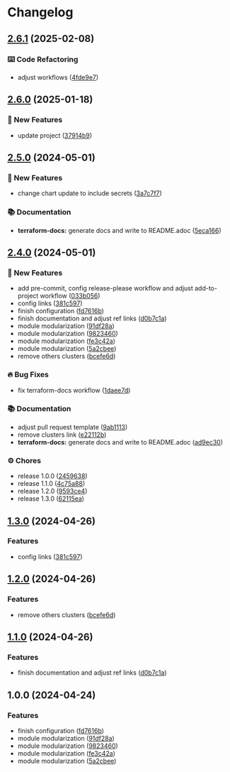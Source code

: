 # Changelog

## [2.6.1](https://github.com/GersonRS/modern-gitops-stack-module-traefik/compare/v2.6.0...v2.6.1) (2025-02-08)


### ⌨️ Code Refactoring

* adjust workflows ([4fde9e7](https://github.com/GersonRS/modern-gitops-stack-module-traefik/commit/4fde9e7a74af63f92e8651cd31fe973b95d90580))

## [2.6.0](https://github.com/GersonRS/modern-gitops-stack-module-traefik/compare/v2.5.0...v2.6.0) (2025-01-18)


### 🚀 New Features

* update project ([37914b9](https://github.com/GersonRS/modern-gitops-stack-module-traefik/commit/37914b93577ca8e646d16b163859f1bd519c4eff))

## [2.5.0](https://github.com/GersonRS/modern-gitops-stack-module-traefik/compare/v2.4.0...v2.5.0) (2024-05-01)


### 🚀 New Features

* change chart update to include secrets ([3a7c7f7](https://github.com/GersonRS/modern-gitops-stack-module-traefik/commit/3a7c7f77262b277c4b82d9db414515e5eee0d205))


### 📚 Documentation

* **terraform-docs:** generate docs and write to README.adoc ([5eca166](https://github.com/GersonRS/modern-gitops-stack-module-traefik/commit/5eca166dd7c2a29c30e0e8cf47495e876d9051da))

## [2.4.0](https://github.com/GersonRS/modern-gitops-stack-module-traefik/compare/v2.3.0...v2.4.0) (2024-05-01)


### 🚀 New Features

* add pre-commit, config release-please workflow and adjust add-to-project workflow ([033b056](https://github.com/GersonRS/modern-gitops-stack-module-traefik/commit/033b0566bae2a21f12fab7a7d937d2ae4dfd6c59))
* config links ([381c597](https://github.com/GersonRS/modern-gitops-stack-module-traefik/commit/381c59745c830446ca4797f1ad78a05a3005bbc9))
* finish configuration ([fd7616b](https://github.com/GersonRS/modern-gitops-stack-module-traefik/commit/fd7616bb6de72c28cc2ce171131f4d2b60e10582))
* finish documentation and adjust ref links ([d0b7c1a](https://github.com/GersonRS/modern-gitops-stack-module-traefik/commit/d0b7c1a29e53eb0c86ad62fb6bf643c5ddf8616d))
* module modularization ([91df28a](https://github.com/GersonRS/modern-gitops-stack-module-traefik/commit/91df28a64908b3af8e1988dff3a79270c1f8cf8e))
* module modularization ([9823460](https://github.com/GersonRS/modern-gitops-stack-module-traefik/commit/98234600b2e9f63c581b6bd98309ab68b4ec0676))
* module modularization ([fe3c42a](https://github.com/GersonRS/modern-gitops-stack-module-traefik/commit/fe3c42affd931e33d832aaa3febbe70937e67db1))
* module modularization ([5a2cbee](https://github.com/GersonRS/modern-gitops-stack-module-traefik/commit/5a2cbee8ddb8736826061c2003cb930813846fb6))
* remove others clusters ([bcefe6d](https://github.com/GersonRS/modern-gitops-stack-module-traefik/commit/bcefe6dbe1ea2b017ceb3f24c9a17cc254613020))


### 🔥 Bug Fixes

* fix terraform-docs workflow ([1daee7d](https://github.com/GersonRS/modern-gitops-stack-module-traefik/commit/1daee7d102a635442df4bb20f4aa80ea020bff44))


### 📚 Documentation

* adjust pull request template ([9ab1113](https://github.com/GersonRS/modern-gitops-stack-module-traefik/commit/9ab11136fc56ce8c6104323e36fb5765b522a678))
* remove clusters link ([e22112b](https://github.com/GersonRS/modern-gitops-stack-module-traefik/commit/e22112b7fd971efa96976bee5c8ab20ddeb14f32))
* **terraform-docs:** generate docs and write to README.adoc ([ad9ec30](https://github.com/GersonRS/modern-gitops-stack-module-traefik/commit/ad9ec30012e3f002596481da7f11b904d9858b20))


### ⚙️ Chores

* release 1.0.0 ([2459638](https://github.com/GersonRS/modern-gitops-stack-module-traefik/commit/2459638ee66ff2a3a7294c7c3c2e9c5f18009920))
* release 1.1.0 ([4c75a88](https://github.com/GersonRS/modern-gitops-stack-module-traefik/commit/4c75a88e7e0e1d35459480a321cb8a89d1898b7b))
* release 1.2.0 ([9593ce4](https://github.com/GersonRS/modern-gitops-stack-module-traefik/commit/9593ce4ef16dcb87bda0393ab7eb1a59377ea615))
* release 1.3.0 ([62115ea](https://github.com/GersonRS/modern-gitops-stack-module-traefik/commit/62115ea48cbbe3e4b74a7a01b71829130e41e6ea))

## [1.3.0](https://github.com/GersonRS/modern-gitops-stack-module-traefik/compare/v1.2.0...v1.3.0) (2024-04-26)


### Features

* config links ([381c597](https://github.com/GersonRS/modern-gitops-stack-module-traefik/commit/381c59745c830446ca4797f1ad78a05a3005bbc9))

## [1.2.0](https://github.com/GersonRS/modern-gitops-stack-module-traefik/compare/v1.1.0...v1.2.0) (2024-04-26)


### Features

* remove others clusters ([bcefe6d](https://github.com/GersonRS/modern-gitops-stack-module-traefik/commit/bcefe6dbe1ea2b017ceb3f24c9a17cc254613020))

## [1.1.0](https://github.com/GersonRS/modern-gitops-stack-module-traefik/compare/v1.0.0...v1.1.0) (2024-04-26)


### Features

* finish documentation and adjust ref links ([d0b7c1a](https://github.com/GersonRS/modern-gitops-stack-module-traefik/commit/d0b7c1a29e53eb0c86ad62fb6bf643c5ddf8616d))

## 1.0.0 (2024-04-24)


### Features

* finish configuration ([fd7616b](https://github.com/GersonRS/modern-gitops-stack-module-traefik/commit/fd7616bb6de72c28cc2ce171131f4d2b60e10582))
* module modularization ([91df28a](https://github.com/GersonRS/modern-gitops-stack-module-traefik/commit/91df28a64908b3af8e1988dff3a79270c1f8cf8e))
* module modularization ([9823460](https://github.com/GersonRS/modern-gitops-stack-module-traefik/commit/98234600b2e9f63c581b6bd98309ab68b4ec0676))
* module modularization ([fe3c42a](https://github.com/GersonRS/modern-gitops-stack-module-traefik/commit/fe3c42affd931e33d832aaa3febbe70937e67db1))
* module modularization ([5a2cbee](https://github.com/GersonRS/modern-gitops-stack-module-traefik/commit/5a2cbee8ddb8736826061c2003cb930813846fb6))
